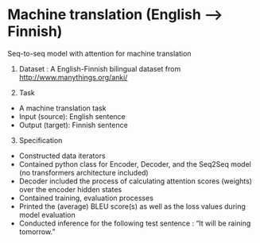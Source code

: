 # Machine translation (English --> Finnish)
Seq-to-seq model with attention for machine translation

1. Dataset : A English-Finnish bilingual dataset from http://www.manythings.org/anki/
   
2. Task
- A machine translation task
- Input (source): English sentence
- Output (target): Finnish sentence

3. Specification
- Constructed data iterators
- Contained python class for Encoder, Decoder, and the Seq2Seq model (no transformers architecture included)
- Decoder included the process of calculating attention scores (weights) over the encoder hidden states
- Contained training, evaluation processes
- Printed the (average) BLEU score(s) as well as the loss values during model evaluation
- Conducted inference for the following test sentence : “It will be raining tomorrow.”
